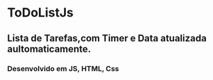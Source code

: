 # ToDoListJs
## Lista de Tarefas,com Timer e Data atualizada aultomaticamente.
### Desenvolvido em JS, HTML, Css
